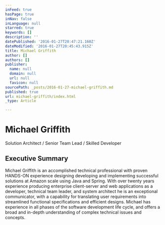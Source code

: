 ```yaml
---
inFeed: true
hasPage: true
inNav: false
inLanguage: null
starred: true
keywords: []
description: ''
datePublished: '2016-01-27T20:47:21.160Z'
dateModified: '2016-01-27T20:45:43.915Z'
title: Michael Griffith
author: []
authors: []
publisher:
  name: null
  domain: null
  url: null
  favicon: null
sourcePath: _posts/2016-01-27-michael-griffith.md
published: true
url: michael-griffith/index.html
_type: Article

---
```

# Michael Griffith

Solution Architect / Senior Team Lead / Skilled Developer 

## Executive Summary

Michael Griffith is an accomplished technical professional with proven HANDS-ON experience designing developing and implementing successful solutions at Amazon scale using Java and Spring. With over twenty years experience producing enterprise client-server and web applications as a developer, technical team leader, and system architect he is an exceptional communicator, with a capability for translating user requirements into streamlined functional specifications and efficient designs. Michael has experience in all phases of the software development life cycle, and offers a broad and in-depth understanding of complex technical issues and concepts.